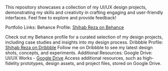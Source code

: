 This repository showcases a collection of my UI/UX design projects, demonstrating my skills and creativity in crafting engaging and user-friendly interfaces. Feel free to explore and provide feedback!

Portfolio Links:
Behance Profile: [Shihab Reza on Behance](https://www.behance.net/shihabreza)

Check out my Behance profile for a curated selection of my design projects, including case studies and insights into my design process.
Dribbble Profile: [Shihab Reza on Dribbble](https://dribbble.com/Shihab_Reza2000)
Follow me on Dribbble to see my latest design shots, concepts, and experiments.
Additional Resources:
Google Drive: UI/UX Works - [Google Drive](https://drive.google.com/drive/folders/1TbR_DSGMvPTU5i68xytS5VDLevkvBU7T?usp=drive_link)
Access additional resources, such as high-fidelity prototypes, design assets, and project files, stored on Google Drive.
